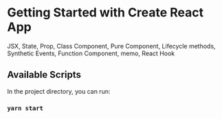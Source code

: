 # Getting Started with Create React App

JSX, State, Prop, Class Component, Pure Component, Lifecycle methods, Synthetic Events, Function Component, memo, React Hook

## Available Scripts

In the project directory, you can run:

### `yarn start`


